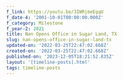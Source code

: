 ```yaml
---
f_link: https://youtu.be/3IWRjmeEgqU
f_date-4: '2001-10-01T00:00:00.000Z'
f_category: Milestone
f_year-2: 2021
title: Nan Opens Office in Sugar Land, TX
slug: nan-opens-office-in-sugar-land-tx
updated-on: '2022-03-25T22:47:02.668Z'
created-on: '2022-03-25T22:47:02.668Z'
published-on: '2023-12-05T18:21:52.835Z'
layout: '[timeline-posts].html'
tags: timeline-posts
---
```



